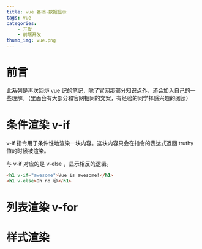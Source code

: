 ```yaml
---
title: vue 基础-数据显示
tags: vue
categories:
    - 开发
    - 前端开发
thumb_img: vue.png
---
```


# 前言

此系列是再次回炉 vue 记的笔记，除了官网那部分知识点外，还会加入自己的一些理解。（里面会有大部分和官网相同的文案，有经验的同学择感兴趣的阅读）

# 条件渲染 v-if

v-if 指令用于条件性地渲染一块内容。这块内容只会在指令的表达式返回 truthy 值的时候被渲染。

与 v-if 对应的是 v-else ，显示相反的逻辑。

```html
<h1 v-if="awesome">Vue is awesome!</h1>
<h1 v-else>Oh no 😢</h1>
```

# 列表渲染 v-for

# 样式渲染
